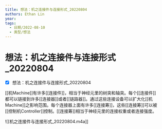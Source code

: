 ```yaml
---
title: 想法：机之连接件与连接形式_20220804
authors: Ethan Lin
year:
tags:
  - 日期/2022-08-10 
  - 类型/想法  
---
```



# 想法：机之连接件与连接形式_20220804





- [x] 想法：机之连接件与连接形式_20220804

[[机Machine]]有许多[[连接件]]，相当于神经元里的树突和轴突。每个[[连接件]]都可以链接到许多[[连接器]]或者[[链路器]]。通过这些连接设备可以扩大化[[机Machine]]之影响范围。每个连接器上面有许多[[连接筹]]，这些[[连接筹]]可以被[[控制机Controller]]控制。[[连接筹]]相当于神经元里的连接权重或者连接强度。



![[机之连接件与连接形式_20220804.m4a]]